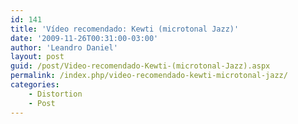 ```yaml
---
id: 141
title: 'Vídeo recomendado: Kewti (microtonal Jazz)'
date: '2009-11-26T00:31:00-03:00'
author: 'Leandro Daniel'
layout: post
guid: /post/Video-recomendado-Kewti-(microtonal-Jazz).aspx
permalink: /index.php/video-recomendado-kewti-microtonal-jazz/
categories:
    - Distortion
    - Post
---
```


<object height="405" width="640"><param name="movie" value="http://www.youtube.com/v/j7LIuLUgua8&hl=pt-br&fs=1&color1=0x2b405b&color2=0x6b8ab6&border=1"></param><param name="allowFullScreen" value="true"></param><param name="allowscriptaccess" value="always"></param></object>